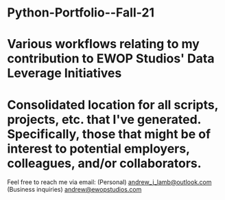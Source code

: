 # Python-Portfolio--Fall-21
# Various workflows relating to my contribution to EWOP Studios' Data Leverage Initiatives
# Consolidated location for all scripts, projects, etc. that I've generated. Specifically, those that might be of interest to potential employers, colleagues, and/or collaborators.


Feel free to reach me via email: 
(Personal)
andrew_j_lamb@outlook.com
(Business inquiries)
andrew@ewopstudios.com
